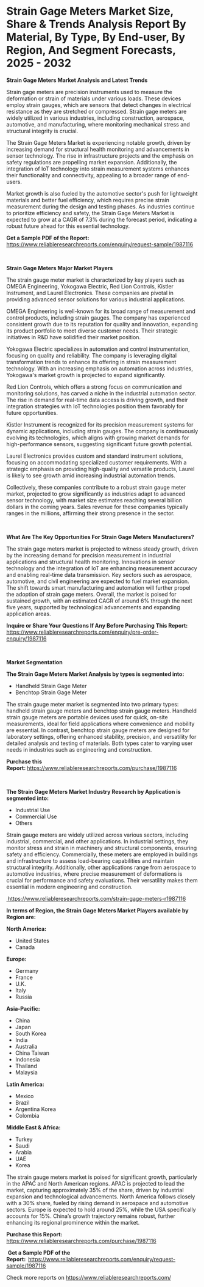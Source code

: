 <p><h1>Strain Gage Meters Market Size, Share & Trends Analysis Report By Material, By Type, By End-user, By Region, And Segment Forecasts, 2025 - 2032</h1></p><p><strong>Strain Gage Meters Market Analysis and Latest Trends</strong></p>
<p><p>Strain gage meters are precision instruments used to measure the deformation or strain of materials under various loads. These devices employ strain gauges, which are sensors that detect changes in electrical resistance as they are stretched or compressed. Strain gage meters are widely utilized in various industries, including construction, aerospace, automotive, and manufacturing, where monitoring mechanical stress and structural integrity is crucial.</p><p>The Strain Gage Meters Market is experiencing notable growth, driven by increasing demand for structural health monitoring and advancements in sensor technology. The rise in infrastructure projects and the emphasis on safety regulations are propelling market expansion. Additionally, the integration of IoT technology into strain measurement systems enhances their functionality and connectivity, appealing to a broader range of end-users.</p><p>Market growth is also fueled by the automotive sector's push for lightweight materials and better fuel efficiency, which requires precise strain measurement during the design and testing phases. As industries continue to prioritize efficiency and safety, the Strain Gage Meters Market is expected to grow at a CAGR of 7.3% during the forecast period, indicating a robust future ahead for this essential technology.</p></p>
<p><strong>Get a Sample PDF of the Report:&nbsp;</strong> <a href="https://www.reliableresearchreports.com/enquiry/request-sample/1987116?utm_campaign=2241&utm_medium=2&utm_source=Github&utm_content=ia&utm_term=02032025&utm_id=strain-gage-meters">https://www.reliableresearchreports.com/enquiry/request-sample/1987116</a></p>
<p>&nbsp;</p>
<p><strong>Strain Gage Meters Major Market Players</strong></p>
<p><p>The strain gauge meter market is characterized by key players such as OMEGA Engineering, Yokogawa Electric, Red Lion Controls, Kistler Instrument, and Laurel Electronics. These companies are pivotal in providing advanced sensor solutions for various industrial applications.</p><p>OMEGA Engineering is well-known for its broad range of measurement and control products, including strain gauges. The company has experienced consistent growth due to its reputation for quality and innovation, expanding its product portfolio to meet diverse customer needs. Their strategic initiatives in R&D have solidified their market position.</p><p>Yokogawa Electric specializes in automation and control instrumentation, focusing on quality and reliability. The company is leveraging digital transformation trends to enhance its offering in strain measurement technology. With an increasing emphasis on automation across industries, Yokogawa's market growth is projected to expand significantly.</p><p>Red Lion Controls, which offers a strong focus on communication and monitoring solutions, has carved a niche in the industrial automation sector. The rise in demand for real-time data access is driving growth, and their integration strategies with IoT technologies position them favorably for future opportunities.</p><p>Kistler Instrument is recognized for its precision measurement systems for dynamic applications, including strain gauges. The company is continuously evolving its technologies, which aligns with growing market demands for high-performance sensors, suggesting significant future growth potential.</p><p>Laurel Electronics provides custom and standard instrument solutions, focusing on accommodating specialized customer requirements. With a strategic emphasis on providing high-quality and versatile products, Laurel is likely to see growth amid increasing industrial automation trends.</p><p>Collectively, these companies contribute to a robust strain gauge meter market, projected to grow significantly as industries adapt to advanced sensor technology, with market size estimates reaching several billion dollars in the coming years. Sales revenue for these companies typically ranges in the millions, affirming their strong presence in the sector.</p></p>
<p>&nbsp;</p>
<p><strong>What Are The Key Opportunities For Strain Gage Meters Manufacturers?</strong></p>
<p><p>The strain gage meters market is projected to witness steady growth, driven by the increasing demand for precision measurement in industrial applications and structural health monitoring. Innovations in sensor technology and the integration of IoT are enhancing measurement accuracy and enabling real-time data transmission. Key sectors such as aerospace, automotive, and civil engineering are expected to fuel market expansion. The shift towards smart manufacturing and automation will further propel the adoption of strain gage meters. Overall, the market is poised for sustained growth, with an estimated CAGR of around 6% through the next five years, supported by technological advancements and expanding application areas.</p></p>
<p><strong>Inquire or Share Your Questions If Any Before Purchasing This Report:</strong> <a href="https://www.reliableresearchreports.com/enquiry/pre-order-enquiry/1987116?utm_campaign=2241&utm_medium=2&utm_source=Github&utm_content=ia&utm_term=02032025&utm_id=strain-gage-meters">https://www.reliableresearchreports.com/enquiry/pre-order-enquiry/1987116</a></p>
<p>&nbsp;</p>
<p><strong>Market Segmentation</strong></p>
<p><strong>The Strain Gage Meters Market Analysis by types is segmented into:</strong></p>
<p><ul><li>Handheld Strain Gage Meter</li><li>Benchtop Strain Gage Meter</li></ul></p>
<p><p>The strain gauge meter market is segmented into two primary types: handheld strain gauge meters and benchtop strain gauge meters. Handheld strain gauge meters are portable devices used for quick, on-site measurements, ideal for field applications where convenience and mobility are essential. In contrast, benchtop strain gauge meters are designed for laboratory settings, offering enhanced stability, precision, and versatility for detailed analysis and testing of materials. Both types cater to varying user needs in industries such as engineering and construction.</p></p>
<p><strong>Purchase this Report:&nbsp;</strong><a href="https://www.reliableresearchreports.com/purchase/1987116?utm_campaign=2241&utm_medium=2&utm_source=Github&utm_content=ia&utm_term=02032025&utm_id=strain-gage-meters">https://www.reliableresearchreports.com/purchase/1987116</a></p>
<p>&nbsp;</p>
<p><strong>The Strain Gage Meters Market Industry Research by Application is segmented into:</strong></p>
<p><ul><li>Industrial Use</li><li>Commercial Use</li><li>Others</li></ul></p>
<p><p>Strain gauge meters are widely utilized across various sectors, including industrial, commercial, and other applications. In industrial settings, they monitor stress and strain in machinery and structural components, ensuring safety and efficiency. Commercially, these meters are employed in buildings and infrastructure to assess load-bearing capabilities and maintain structural integrity. Additionally, other applications range from aerospace to automotive industries, where precise measurement of deformations is crucial for performance and safety evaluations. Their versatility makes them essential in modern engineering and construction.</p></p>
<p><a href="https://www.reliableresearchreports.com/strain-gage-meters-r1987116?utm_campaign=2241&utm_medium=2&utm_source=Github&utm_content=ia&utm_term=02032025&utm_id=strain-gage-meters">&nbsp;https://www.reliableresearchreports.com/strain-gage-meters-r1987116</a></p>
<p><strong>In terms of Region, the Strain Gage Meters Market Players available by Region are:</strong></p>
<p>
    <p> <strong> North America: </strong>
        <ul>
            <li>United States</li>
            <li>Canada</li>
        </ul>
        </p> 
    <p> <strong> Europe: </strong>
        <ul>
            <li>Germany</li>
            <li>France</li>
            <li>U.K.</li>
            <li>Italy</li>
            <li>Russia</li>
        </ul>
        </p> 
    <p> <strong> Asia-Pacific: </strong>
        <ul>
            <li>China</li>
            <li>Japan</li>
            <li>South Korea</li>
            <li>India</li>
            <li>Australia</li>
            <li>China Taiwan</li>
            <li>Indonesia</li>
            <li>Thailand</li>
            <li>Malaysia</li>
        </ul>
        </p> 
    <p> <strong> Latin America: </strong>
        <ul>
            <li>Mexico</li>
            <li>Brazil</li>
            <li>Argentina Korea</li>
            <li>Colombia</li>
        </ul>
        </p> 
    <p> <strong> Middle East & Africa: </strong>
        <ul>
            <li>Turkey</li>
            <li>Saudi</li>
            <li>Arabia</li>
            <li>UAE</li>
            <li>Korea</li>
        </ul>
    </p>
    </p>
<p><p>The strain gauge meters market is poised for significant growth, particularly in the APAC and North American regions. APAC is projected to lead the market, capturing approximately 35% of the share, driven by industrial expansion and technological advancements. North America follows closely with a 30% share, fueled by rising demand in aerospace and automotive sectors. Europe is expected to hold around 25%, while the USA specifically accounts for 15%. China’s growth trajectory remains robust, further enhancing its regional prominence within the market.</p></p>
<p><strong>Purchase this Report: </strong><a href="https://www.reliableresearchreports.com/purchase/1987116?utm_campaign=2241&utm_medium=2&utm_source=Github&utm_content=ia&utm_term=02032025&utm_id=strain-gage-meters">https://www.reliableresearchreports.com/purchase/1987116</a></p>
<p>&nbsp;<strong>Get a Sample PDF of the Report:&nbsp;&nbsp;</strong><a href="https://www.reliableresearchreports.com/enquiry/request-sample/1987116?utm_campaign=2241&utm_medium=2&utm_source=Github&utm_content=ia&utm_term=02032025&utm_id=strain-gage-meters">https://www.reliableresearchreports.com/enquiry/request-sample/1987116</a></p>
<p><strong></strong></p>
<p>Check more reports on <a href="https://www.reliableresearchreports.com/?utm_campaign=2241&utm_medium=2&utm_source=Github&utm_content=ia&utm_term=02032025&utm_id=strain-gage-meters">https://www.reliableresearchreports.com/</a></p>